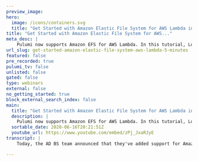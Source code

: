 ```yaml
---
preview_image:
hero:
  image: /icons/containers.svg
  title: "Get Started with Amazon Elastic File System for AWS Lambda in 5 Minutes"
title: "Get Started with Amazon Elastic File System for AWS..."
meta_desc: |
    Pulumi now supports Amazon EFS for AWS Lambda. In this tutorial, Luke Hoban shows you how to get started using these new capabilities in Typescript...
url_slug: get-started-amazon-elastic-file-system-aws-lambda-5-minutes
featured: false
pre_recorded: true
pulumi_tv: false
unlisted: false
gated: false
type: webinars
external: false
no_getting_started: true
block_external_search_index: false
main:
  title: "Get Started with Amazon Elastic File System for AWS Lambda in 5 Minutes"
  description: |
    Pulumi now supports Amazon EFS for AWS Lambda. In this tutorial, Luke Hoban shows you how to get started using these new capabilities in Typescript, however, Pulumi's Infrastructure as Code platform supports many popular programming languages including Javascript, Golang, Python and .NET.   GET STARTED: https://pulumi.com/start
  sortable_date: 2020-06-16T20:21:51Z
  youtube_url: https://www.youtube.com/embed/zPj_JxaRJyE
transcript: |
    Today, the AD BS team announced that they've added support for Amazon EFS to A S LAMBDA. EFS was originally uh supported on just EC2. But over the last several months has been extended to support EKS for Kubernetes, ecs and fargate for containers as well as now Lambda for services together. This means we can use EFS as a extensible uh network file system underneath all the forms of compute that we can run inside the US. In this video. We're gonna look at how to use Lambda with EFS to do that. We're going to build a simple application. Uh, that application is gonna have an API gateway which talks to Lambda and implements its functionality using some Lambdas. Those Lambdas are gonna run inside of E PC and it's actually required to run inside of E PC to be able to work with EFS. Since the EFS, uh, network mounts run inside one of your VPC S, the one unique thing related to Lambda working with EFS is that we're gonna have an access point. Uh So we're gonna have an EFS access point that describes how Lambda is gonna interact with our file system. The kind of user, it should act as the permissions on the folder, it should uh interact with uh and what folder it should actually use to mount into the Lambda. And so we're gonna actually go ahead and implement this uh using Pulumi. We're gonna start assuming that we already have a VPC with both private and public subnets. And then we have a EFS file system which has mount targets inside each of the subnets. And for each of those uh mount targets, we're gonna put them in the default security group, but we could put them in any security group that are, that Lamb will have access to these VPC and EE EFS uh resources could have already existed or we could build them specifically for this application to get started working with LAMBDA. Let's go ahead and create an access point. The access point describes uh what file system we're gonna access what pos user we should access it as so we're gonna use user ID 1000 and group id 1000. And what path uh to mount is the root directory for this access and then some information about uh the, the owner uh for that and the permissions that we're gonna use inside that path. OK? So now we've got an access point. We actually want to create a Lambda which uses that access point to connect instead of creating a single Lambda. We're actually gonna go ahead and create a function in Pulumi which creates callback sports. And each one of those functions is actually going to have a set of policies which allow us to work within a VPC. It's gonna have a VPC config which connects to the subnets we specified and using the same security group to give us access. And it's going to have a file system. Config this being the new part that's available for accessing EFS. That file system config allows me to connect to a particular A RN uh of an access point which will use this access point above and then mount that locally under the slash MNT slash storage uh folder. There's a limitation right now that with uh lambda, you have to mount this under something underneath the path slash MNT. Um And so we'll put that under storage and our callback function here will let us pass in any function we want and create a Lambda that uses that. Let's go ahead and use this to create a simple API. Our API is gonna have two methods, uh two pads on it. One we can get slash files, slash and then any file name the other, we can post slash files and slash file name. This will allow us to get and upload files from any place inside our file system to that. We'll take the file name that is specified and we'll put it inside the slash MNT slash storage path. And then we'll just use our standard uh API S from within the language we're using. In this case, we're using no Js to read file sync from the file system. And this is the beauty of being able to use EFS is that we can just use the existing file system API S. We don't have to use a specific uh A S S3 API or Dynamo DB API or database API. So very easy to take existing code that works in the file system and extend it to work inside and EFS in this case, the get will call read file sync and the post will call write file sync. And finally, we'll export API URO. Now they're deployed our LAMBDA and our API gateway. Let's go ahead and access them. So I'll post to that API in point the content seller world to file dot TXT. Now, we can get those that file back. We can see that we return back the contents he world from the file system. Let's do one more thing to, to be able to see more clearly what's going on with our EFS mount. So we're gonna add one more method to our API which posts to the root route. And in this case, it just runs an EXEC, it does allow us to run any command we want within that LAMBDA to access the file system. So we can see what's going on uh at the UNIX level with the file system. As we can see, we have our file filed TXT. It was created by that same user we specified in our access point. We could even see that the permissions are what we expect for this user. Finally, we can just cap that file to see what the contents of it actually are. There we go. We got the same heller world that we saw before. This is a very simple example of mounting an EFS file system into a Lambda and interacting with it using our our LAMBDA functions. This creates a really easy way for me to write simple pieces of code that use file system API S from within my language to access uh all the capabilities of a large uh effectively infinite file system inside data. Thanks.

---
```

